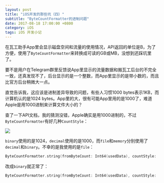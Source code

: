```yaml
---
layout: post
title: "iOS开发的那些坑（四）"
subtitle: "ByteCountFormatter的进制问题"
date: 2017-08-18 17:00:00 +0800
category: iOS
tags: iOS 开发小记
---
```


在瓦工助手App里会显示磁盘空间和流量的使用情况，API返回的单位是B，为了方便，使用了`ByteCountFormatter`来转换成可读的GB或MB，没想到还踩坑里了。

要不是用户在Telegram群里反馈说App里显示的流量数据和搬瓦工后台的不完全一致，还真发现不了，后台显示的是一个整数，而App里显示的是带小数的，而且比官方后台稍微大一点。

直觉告诉我，这应该是进制差异导致的问题，有些人习惯1000 bytes表示1KB，而计算机认的是1024 bytes。App里的大，很有可能App里用的是1000了，难道Apple是用1000进制来计算文件大小的？

查了一下API文档，我的猜测没错，Apple确实是用1000进制的，不过`ByteCountFormatter`有好几种`CountStyle`：

![](https://om4ukr2l3.qnssl.com/blog/2017-08-18-092850.jpg)

`binary`使用的是1024，`decimal`使用的是1000，而`file`和`memory`分别使用了`decimal`和`binary`。不幸的是我使用的是`file`：

```swift
ByteCountFormatter.string(fromByteCount: Int64(usedData), countStyle: .file)
```

改成`binary`就正常了：

```swift
ByteCountFormatter.string(fromByteCount: Int64(usedData), countStyle: .binary)
```

